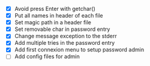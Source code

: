 - [x] Avoid press Enter with getchar()
- [x] Put all names in header of each file
- [x] Set magic path in a header file 
- [x] Set removable char in password entry
- [x] Change message exception to the stderr
- [x] Add multiple tries in the password entry
- [x] Add first connexion menu to setup password admin
- [ ] Add config files for admin